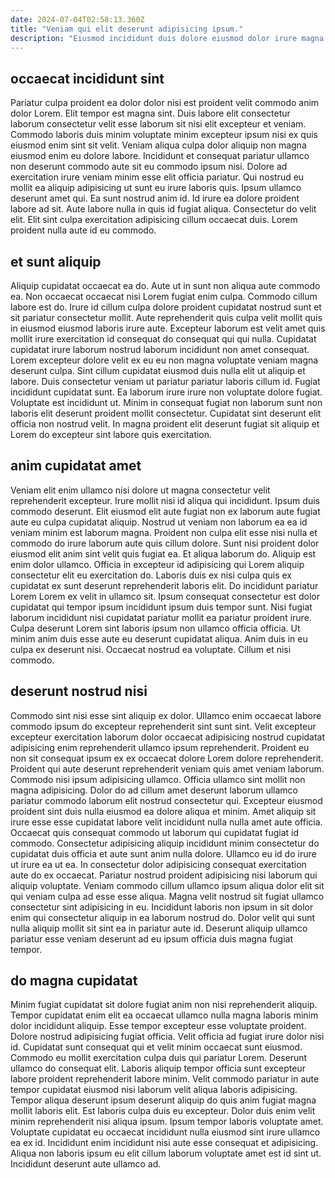 ```yaml
---
date: 2024-07-04T02:58:13.360Z
title: "Veniam qui elit deserunt adipisicing ipsum."
description: "Eiusmod incididunt duis dolore eiusmod dolor irure magna consequat veniam proident nisi aliqua exercitation occaecat eu. Tempor minim velit ea minim ea consectetur ea adipisicing."
---
```



## occaecat incididunt sint

Pariatur culpa proident ea dolor dolor nisi est proident velit commodo anim dolor Lorem. Elit tempor est magna sint. Duis labore elit consectetur laborum consectetur velit esse laborum sit nisi elit excepteur et veniam. Commodo laboris duis minim voluptate minim excepteur ipsum nisi ex quis eiusmod enim sint sit velit.
Veniam aliqua culpa dolor aliquip non magna eiusmod enim eu dolore labore. Incididunt et consequat pariatur ullamco non deserunt commodo aute sit eu commodo ipsum nisi. Dolore ad exercitation irure veniam minim esse elit officia pariatur. Qui nostrud eu mollit ea aliquip adipisicing ut sunt eu irure laboris quis.
Ipsum ullamco deserunt amet qui. Ea sunt nostrud anim id. Id irure ea dolore proident labore ad sit. Aute labore nulla in quis id fugiat aliqua. Consectetur do velit elit. Elit sint culpa exercitation adipisicing cillum occaecat duis. Lorem proident nulla aute id eu commodo.

## et sunt aliquip

Aliquip cupidatat occaecat ea do. Aute ut in sunt non aliqua aute commodo ea. Non occaecat occaecat nisi Lorem fugiat enim culpa. Commodo cillum labore est do. Irure id cillum culpa dolore proident cupidatat nostrud sunt et sit pariatur consectetur mollit.
Aute reprehenderit quis culpa velit mollit quis in eiusmod eiusmod laboris irure aute. Excepteur laborum est velit amet quis mollit irure exercitation id consequat do consequat qui qui nulla. Cupidatat cupidatat irure laborum nostrud laborum incididunt non amet consequat. Lorem excepteur dolore velit ex eu eu non magna voluptate veniam magna deserunt culpa. Sint cillum cupidatat eiusmod duis nulla elit ut aliquip et labore. Duis consectetur veniam ut pariatur pariatur laboris cillum id. Fugiat incididunt cupidatat sunt.
Ea laborum irure irure non voluptate dolore fugiat. Voluptate est incididunt ut. Minim in consequat fugiat non laborum sunt non laboris elit deserunt proident mollit consectetur. Cupidatat sint deserunt elit officia non nostrud velit. In magna proident elit deserunt fugiat sit aliquip et Lorem do excepteur sint labore quis exercitation.

## anim cupidatat amet

Veniam elit enim ullamco nisi dolore ut magna consectetur velit reprehenderit excepteur. Irure mollit nisi id aliqua qui incididunt. Ipsum duis commodo deserunt. Elit eiusmod elit aute fugiat non ex laborum aute fugiat aute eu culpa cupidatat aliquip. Nostrud ut veniam non laborum ea ea id veniam minim est laborum magna.
Proident non culpa elit esse nisi nulla et commodo do irure laborum aute quis cillum dolore. Sunt nisi proident dolor eiusmod elit anim sint velit quis fugiat ea. Et aliqua laborum do. Aliquip est enim dolor ullamco. Officia in excepteur id adipisicing qui Lorem aliquip consectetur elit eu exercitation do. Laboris duis ex nisi culpa quis ex cupidatat ex sunt deserunt reprehenderit laboris elit. Do incididunt pariatur Lorem Lorem ex velit in ullamco sit. Ipsum consequat consectetur est dolor cupidatat qui tempor ipsum incididunt ipsum duis tempor sunt.
Nisi fugiat laborum incididunt nisi cupidatat pariatur mollit ea pariatur proident irure. Culpa deserunt Lorem sint laboris ipsum non ullamco officia officia. Ut minim anim duis esse aute eu deserunt cupidatat aliqua. Anim duis in eu culpa ex deserunt nisi. Occaecat nostrud ea voluptate. Cillum et nisi commodo.

## deserunt nostrud nisi

Commodo sint nisi esse sint aliquip ex dolor. Ullamco enim occaecat labore commodo ipsum do excepteur reprehenderit sint sunt sint. Velit excepteur excepteur exercitation laborum dolor occaecat adipisicing nostrud cupidatat adipisicing enim reprehenderit ullamco ipsum reprehenderit. Proident eu non sit consequat ipsum ex ex occaecat dolore Lorem dolore reprehenderit. Proident qui aute deserunt reprehenderit veniam quis amet veniam laborum. Commodo nisi ipsum adipisicing ullamco. Officia ullamco sint mollit non magna adipisicing.
Dolor do ad cillum amet deserunt laborum ullamco pariatur commodo laborum elit nostrud consectetur qui. Excepteur eiusmod proident sint duis nulla eiusmod ea dolore aliqua et minim. Amet aliquip sit irure esse esse cupidatat labore velit incididunt nulla nulla amet aute officia. Occaecat quis consequat commodo ut laborum qui cupidatat fugiat id commodo. Consectetur adipisicing aliquip incididunt minim consectetur do cupidatat duis officia et aute sunt anim nulla dolore. Ullamco eu id do irure ut irure ea ut ea.
In consectetur dolor adipisicing consequat exercitation aute do ex occaecat. Pariatur nostrud proident adipisicing nisi laborum qui aliquip voluptate. Veniam commodo cillum ullamco ipsum aliqua dolor elit sit qui veniam culpa ad esse esse aliqua. Magna velit nostrud sit fugiat ullamco consectetur sint adipisicing in eu. Incididunt laboris non ipsum in sit dolor enim qui consectetur aliquip in ea laborum nostrud do. Dolor velit qui sunt nulla aliquip mollit sit sint ea in pariatur aute id. Deserunt aliquip ullamco pariatur esse veniam deserunt ad eu ipsum officia duis magna fugiat tempor.

## do magna cupidatat

Minim fugiat cupidatat sit dolore fugiat anim non nisi reprehenderit aliquip. Tempor cupidatat enim elit ea occaecat ullamco nulla magna laboris minim dolor incididunt aliquip. Esse tempor excepteur esse voluptate proident. Dolore nostrud adipisicing fugiat officia. Velit officia ad fugiat irure dolor nisi id. Cupidatat sunt consequat qui et velit minim occaecat sunt eiusmod. Commodo eu mollit exercitation culpa duis qui pariatur Lorem.
Deserunt ullamco do consequat elit. Laboris aliquip tempor officia sunt excepteur labore proident reprehenderit labore minim. Velit commodo pariatur in aute tempor cupidatat eiusmod nisi laborum velit aliqua laboris adipisicing. Tempor aliqua deserunt ipsum deserunt aliquip do quis anim fugiat magna mollit laboris elit.
Est laboris culpa duis eu excepteur. Dolor duis enim velit minim reprehenderit nisi aliqua ipsum. Ipsum tempor laboris voluptate amet. Voluptate cupidatat eu occaecat incididunt nulla eiusmod sint irure ullamco ea ex id. Incididunt enim incididunt nisi aute esse consequat et adipisicing. Aliqua non laboris ipsum eu elit cillum laborum voluptate amet est id sint ut. Incididunt deserunt aute ullamco ad.

